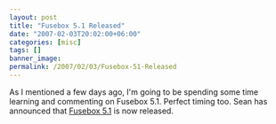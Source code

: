 ```yaml
---
layout: post
title: "Fusebox 5.1 Released"
date: "2007-02-03T20:02:00+06:00"
categories: [misc]
tags: []
banner_image: 
permalink: /2007/02/03/Fusebox-51-Released
---
```


As I mentioned a few days ago, I'm going to be spending some time learning and commenting on Fusebox 5.1. Perfect timing too. Sean has announced that <a href="http://corfield.org/blog/index.cfm/do/blog.entry/entry/Fusebox_51_officially_released">Fusebox 5.1</a> is now released.